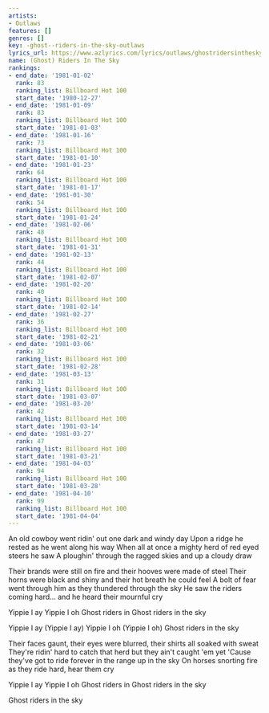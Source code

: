 ```yaml
---
artists:
- Outlaws
features: []
genres: []
key: -ghost--riders-in-the-sky-outlaws
lyrics_url: https://www.azlyrics.com/lyrics/outlaws/ghostridersinthesky.html
name: (Ghost) Riders In The Sky
rankings:
- end_date: '1981-01-02'
  rank: 83
  ranking_list: Billboard Hot 100
  start_date: '1980-12-27'
- end_date: '1981-01-09'
  rank: 83
  ranking_list: Billboard Hot 100
  start_date: '1981-01-03'
- end_date: '1981-01-16'
  rank: 73
  ranking_list: Billboard Hot 100
  start_date: '1981-01-10'
- end_date: '1981-01-23'
  rank: 64
  ranking_list: Billboard Hot 100
  start_date: '1981-01-17'
- end_date: '1981-01-30'
  rank: 54
  ranking_list: Billboard Hot 100
  start_date: '1981-01-24'
- end_date: '1981-02-06'
  rank: 48
  ranking_list: Billboard Hot 100
  start_date: '1981-01-31'
- end_date: '1981-02-13'
  rank: 44
  ranking_list: Billboard Hot 100
  start_date: '1981-02-07'
- end_date: '1981-02-20'
  rank: 40
  ranking_list: Billboard Hot 100
  start_date: '1981-02-14'
- end_date: '1981-02-27'
  rank: 36
  ranking_list: Billboard Hot 100
  start_date: '1981-02-21'
- end_date: '1981-03-06'
  rank: 32
  ranking_list: Billboard Hot 100
  start_date: '1981-02-28'
- end_date: '1981-03-13'
  rank: 31
  ranking_list: Billboard Hot 100
  start_date: '1981-03-07'
- end_date: '1981-03-20'
  rank: 42
  ranking_list: Billboard Hot 100
  start_date: '1981-03-14'
- end_date: '1981-03-27'
  rank: 47
  ranking_list: Billboard Hot 100
  start_date: '1981-03-21'
- end_date: '1981-04-03'
  rank: 94
  ranking_list: Billboard Hot 100
  start_date: '1981-03-28'
- end_date: '1981-04-10'
  rank: 99
  ranking_list: Billboard Hot 100
  start_date: '1981-04-04'
---
```


An old cowboy went ridin' out one dark and windy day
Upon a ridge he rested as he went along his way
When all at once a mighty herd of red eyed steers he saw
A ploughin' through the ragged skies and up a cloudy draw

Their brands were still on fire and their hooves were made of steel
Their horns were black and shiny and their hot breath he could feel
A bolt of fear went through him as they thundered through the sky
He saw the riders coming hard... and he heard their mournful cry

Yippie I ay Yippie I oh
Ghost riders in
Ghost riders in the sky

Yippie I ay (Yippie I ay) Yippie I oh (Yippie I oh)
Ghost riders in the sky

Their faces gaunt, their eyes were blurred, their shirts all soaked with sweat
They're ridin' hard to catch that herd but they ain't caught 'em yet
'Cause they've got to ride forever in the range up in the sky
On horses snorting fire as they ride hard, hear them cry

Yippie I ay Yippie I oh
Ghost riders in
Ghost riders in the sky

Ghost riders in the sky




